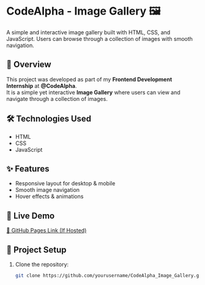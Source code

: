 # CodeAlpha - Image Gallery 🖼️

A simple and interactive image gallery built with HTML, CSS, and JavaScript. Users can browse through a collection of images with smooth navigation.


## 📌 Overview
This project was developed as part of my **Frontend Development Internship** at **@CodeAlpha**.  
It is a simple yet interactive **Image Gallery** where users can view and navigate through a collection of images.  

## 🛠 Technologies Used
- HTML  
- CSS  
- JavaScript  

## ✨ Features
- Responsive layout for desktop & mobile  
- Smooth image navigation  
- Hover effects & animations  

## 🚀 Live Demo  
[🔗 GitHub Pages Link (If Hosted)](#)

## 📂 Project Setup  
1. Clone the repository:  
   ```bash
   git clone https://github.com/yourusername/CodeAlpha_Image_Gallery.git
